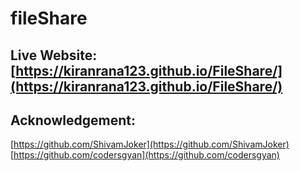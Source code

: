 # fileShare
## Live Website: [https://kiranrana123.github.io/FileShare/](https://kiranrana123.github.io/FileShare/)



## Acknowledgement:

[https://github.com/ShivamJoker](https://github.com/ShivamJoker)
[https://github.com/codersgyan](https://github.com/codersgyan)
